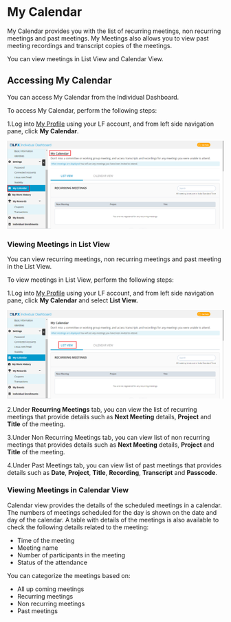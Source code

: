 # My Calendar

My Calendar provides you with the list of recurring meetings, non recurring meetings and past meetings. My Meetings also allows you to view past meeting recordings and transcript copies of the meetings.&#x20;

You can view meetings in List View and Calendar View.&#x20;

## Accessing My Calendar&#x20;

You can access My Calendar from the Individual Dashboard.&#x20;

To access My Calendar, perform the following steps:

1.Log into [My Profile](https://openprofile.dev) using your LF account, and from left side navigation pane, click **My Calendar**.

![My Meetings](<../.gitbook/assets/My Meetings.png>)

### Viewing Meetings in List View

You can view recurring meetings, non recurring meetings and past meeting in the List View.&#x20;

To view meetings in List View, perform the following steps:

1.Log into [My Profile](https://openprofile.dev) using your LF account, and from left side navigation pane, click **My Calendar** and select **List View.**&#x20;

![List View](<../.gitbook/assets/List View.png>)

2.Under **Recurring Meetings** tab, you can view the list of recurring meetings that provide details such as **Next Meeting** details, **Project** and **Title** of the meeting.&#x20;

3.Under  Non Recurring Meetings tab, you can view list of non recurring meetings that provides details such as **Next Meeting** details, **Project** and **Title** of the meeting.&#x20;

4.Under Past Meetings tab, you can view list of past meetings that provides details such as **Date**, **Project**, **Title**, **Recording**, **Transcript** and **Passcode**.&#x20;

### Viewing Meetings in Calendar View

Calendar view provides the details of the scheduled meetings in a calendar. The numbers of meetings scheduled for the day is shown on the date and day of the calendar. A table with details of the meetings is also available to check the following details related to the meeting:

* Time of the meeting
* Meeting name
* Number of participants in the meeting
* Status of the attendance

You can categorize the meetings based on:

* All up coming meetings
* Recurring meetings
* Non recurring meetings
* Past meetings

